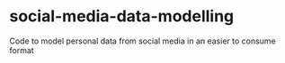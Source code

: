 # social-media-data-modelling
Code to model personal data from social media in an easier to consume format
